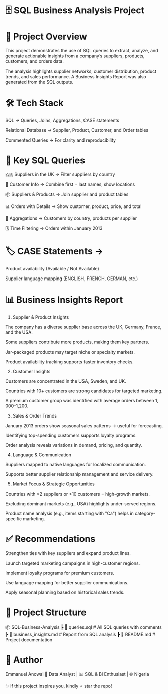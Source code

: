 # 🗄️ SQL Business Analysis Project






# 📌 Project Overview

This project demonstrates the use of SQL queries to extract, analyze, and generate actionable insights from a company’s suppliers, products, customers, and orders data.

The analysis highlights supplier networks, customer distribution, product trends, and sales performance. A Business Insights Report was also generated from the SQL outputs.

# 🛠 Tech Stack

SQL → Queries, Joins, Aggregations, CASE statements

Relational Database → Supplier, Product, Customer, and Order tables

Commented Queries → For clarity and reproducibility

# 📂 Key SQL Queries

🇬🇧 Suppliers in the UK → Filter suppliers by country

👥 Customer Info → Combine first + last names, show locations

📦 Suppliers & Products → Join supplier and product tables

📊 Orders with Details → Show customer, product, price, and total

🔢 Aggregations → Customers by country, products per supplier

🗓️ Time Filtering → Orders within January 2013

# 🏷️ CASE Statements →

Product availability (Available / Not Available)

Supplier language mapping (ENGLISH, FRENCH, GERMAN, etc.)

# 📊 Business Insights Report
1. Supplier & Product Insights

The company has a diverse supplier base across the UK, Germany, France, and the USA.

Some suppliers contribute more products, making them key partners.

Jar-packaged products may target niche or specialty markets.

Product availability tracking supports faster inventory checks.

2. Customer Insights

Customers are concentrated in the USA, Sweden, and UK.

Countries with 10+ customers are strong candidates for targeted marketing.

A premium customer group was identified with average orders between $1,000–$1,200.

3. Sales & Order Trends

January 2013 orders show seasonal sales patterns → useful for forecasting.

Identifying top-spending customers supports loyalty programs.

Order analysis reveals variations in demand, pricing, and quantity.

4. Language & Communication

Suppliers mapped to native languages for localized communication.

Supports better supplier relationship management and service delivery.

5. Market Focus & Strategic Opportunities

Countries with >2 suppliers or >10 customers = high-growth markets.

Excluding dominant markets (e.g., USA) highlights under-served regions.

Product name analysis (e.g., items starting with "Ca") helps in category-specific marketing.

# ✅ Recommendations

Strengthen ties with key suppliers and expand product lines.

Launch targeted marketing campaigns in high-customer regions.

Implement loyalty programs for premium customers.

Use language mapping for better supplier communications.

Apply seasonal planning based on historical sales trends.

# 📂 Project Structure
📦 SQL-Business-Analysis
 ┣ 📄 queries.sql              # All SQL queries with comments
 ┣ 📄 business_insights.md     # Report from SQL analysis
 ┣ 📄 README.md                # Project documentation

# 👤 Author

Emmanuel Anowai
💼 Data Analyst | 📊 SQL & BI Enthusiast | 🌐 Nigeria

✨ If this project inspires you, kindly ⭐ star the repo!

